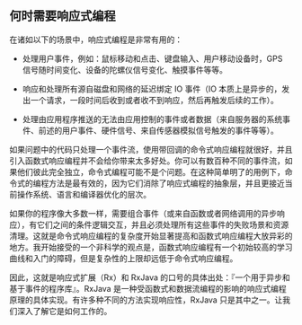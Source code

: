 ## 何时需要响应式编程

在诸如以下的场景中，响应式编程是非常有用的：

- 处理用户事件，例如：鼠标移动和点击、键盘输入、用户移动设备时，GPS 信号随时间变化、设备的陀螺仪信号变化、触摸事件等等。

- 响应和处理所有源自磁盘和网络的延迟绑定 IO 事件（IO 本质上是异步的，发出一个请求，一段时间后收到或者收不到响应，然后再触发后续的工作）。

- 处理由应用程序推送的无法由应用控制的事件或者数据（来自服务器的系统事件、前述的用户事件、硬件信号、来自传感器模拟信号触发的事件等等）。

如果问题中的代码只处理一个事件流，使用带回调的命令式响应编程就很好，并且引入函数式响应编程并不会给你带来太多好处。你可以有数百种不同的事件流，如果他们彼此完全独立，命令式编程可能不是个问题。在这种简单明了的用例下，命令式的编程方法是最有效的，因为它们消除了响应式编程的抽象层，并且更接近当前操作系统、语言和编译器优化的层次。

如果你的程序像大多数一样，需要组合事件（或来自函数或者网络调用的异步响应），有它们之间的条件逻辑交互，并且必须处理所有这些事件的失败场景和资源清理。这就是命令式响应编程的复杂度开始显著提高和函数式响应编程大放异彩的地方。我开始接受的一个非科学的观点是，函数式响应编程有一个初始较高的学习曲线和入门的障碍，但是复杂性的上限却远低于命令式响应编程。

因此，这就是响应式扩展（Rx）和 RxJava 的口号的具体出处：『一个用于异步和基于事件的程序库』。RxJava 是一种受函数式和数据流编程的影响的响应式编程原理的具体实现。有许多种不同的方法实现响应性，RxJava 只是其中之一。让我们深入了解它是如何工作的。

